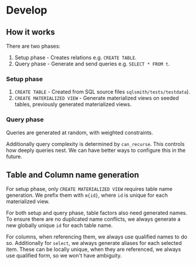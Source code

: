 # Develop

## How it works

There are two phases:
1. Setup phase - Creates relations e.g. `CREATE TABLE`.
2. Query phase - Generate and send queries e.g. `SELECT * FROM t`.

### Setup phase

1. `CREATE TABLE` - Created from SQL source files `sqlsmith/tests/testdata`).
2. `CREATE MATERIALIZED VIEW` - Generate materialized views on seeded tables, previously generated materialized views.

### Query phase

Queries are generated at random, with weighted constraints.

Additionally query complexity is determined by `can_recurse`. This controls how deeply queries nest.
We can have better ways to configure this in the future.

## Table and Column name generation

For setup phase, only `CREATE MATERIALIZED VIEW` requires table name generation. We prefix them with `m{id}`, where `id` is unique for each materialized view.

For both setup and query phase, table factors also need generated names.
To ensure there are no duplicated name conflicts, we always generate a new globally unique `id` for each table name.

For columns, when referencing them, we always use qualified names to do so.
Additionally for `select`, we always generate aliases for each selected item.
These can be locally unique, when they are referenced, we always use qualified form, so we won't have ambiguity.

